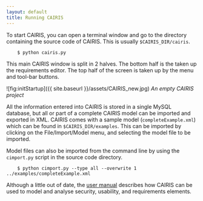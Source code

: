 ```yaml
---
layout: default
title: Running CAIRIS
---
```


To start CAIRIS, you can open a terminal window and go to the directory containing the source code of CAIRIS.  This is usually `$CAIRIS_DIR/cairis`.

        $ python cairis.py

This main CAIRIS window is split in 2 halves.  The bottom half is the taken up the requirements editor.  The top half of the screen is taken up by the menu and tool-bar buttons.

![fig:initStartup]({{ site.baseurl }}/assets/CAIRIS_new.jpg)
*An empty CAIRIS project*

All the information entered into CAIRIS is stored in a single MySQL database, but all or part of a complete CAIRIS model can be imported and exported in XML.  CAIRIS comes with a sample model (`completeExample.xml`) which can be found in `$CAIRIS_DIR/examples`.  This can be imported by clicking on the File/Import/Model menu, and selecting the model file to be imported.

Model files can also be imported from the command line by using the `cimport.py` script in the source code directory.  

        $ python cimport.py --type all --overwrite 1 ../examples/completeExample.xml

Although a little out of date, the [user manual]({{site.baseurl}}/assets/manual.pdf) describes how CAIRIS can be used to model and analyse security, usability, and requirements elements.
